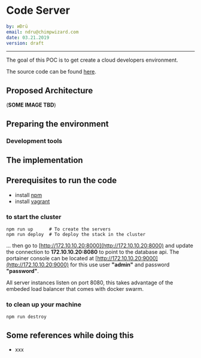 # Code Server

```yaml
by: иÐгü
email: ndru@chimpwizard.com
date: 03.21.2019
version: draft
```

****

The goal of this POC is to get create a cloud developers environment.

The source code can be found [here](https://github.com/chimpwizard-playgound/tree/master/tools-codeserver).


## Proposed Architecture



(**SOME IMAGE TBD**)

## Preparing the environment

### Development tools


## The implementation


## Prerequisites to run the code

- install [npm](https://docs.npmjs.com/getting-started/what-is-npm)
- install [vagrant](https://www.vagrantup.com/intro/index.html)

### to start the cluster

```shell
npm run up      # To create the servers
npm run deploy  # To deploy the stack in the cluster
```

... then go to [http://172.10.10.20:8000](http://172.10.10.20:8000) and update the connection to
**172.10.10.20:8080** to point to the database api. The portainer console can be located at [http://172.10.10.20:9000](http://172.10.10.20:9000) for this use user **"admin"** and password **"password"**.

All server instances listen on port 8080, this takes advantage of the embeded load balancer that comes with docker swarm.

### to clean up your machine

```shell
npm run destroy
```

## Some references while doing this

- xxx
